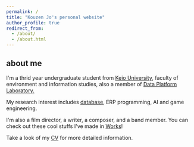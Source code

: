 ```yaml
---
permalink: /
title: "Kouzen Jo's personal website"
author_profile: true
redirect_from: 
  - /about/
  - /about.html
---
```


about me
------
I'm a thrid year undergraduate student from [Keio University](https://www.keio.ac.jp/ja), faculty of environment and information studies, also a member of [Data Platform Laboratory.](https://sites.google.com/view/dpl-sfc)

My research interest includes [database](https://sites.google.com/view/dpl-sfc), ERP programming, AI and game engineering.

I'm also a film director, a writer, a composer, and a band member. You can check out these cool stuffs I've made in [Works](/works/)!

Take a look of my [CV](/cv/) for more detailed information.
